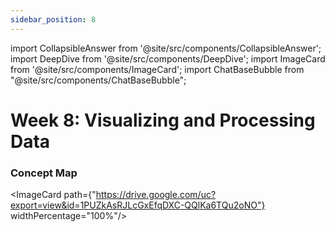 ```yaml
---
sidebar_position: 8
---
```


import CollapsibleAnswer from '@site/src/components/CollapsibleAnswer';
import DeepDive from '@site/src/components/DeepDive';
import ImageCard from '@site/src/components/ImageCard';
import ChatBaseBubble from "@site/src/components/ChatBaseBubble";

# Week 8: Visualizing and Processing Data


<ChatBaseBubble/>

### Concept Map

<ImageCard path={"https://drive.google.com/uc?export=view&id=1PUZkAsRJLcGxEfqDXC-QQlKa6TQu2oNO"} widthPercentage="100%"/>
